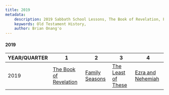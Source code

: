 ```yaml
---
title: 2019
metadata:
    description: 2019 Sabbath School Lessons, The Book of Revelation, Family Seasons, The Least of These, Ezra and Nehemiah
    keywords: Old Testament History,
    author: Brian Onang'o
---
```


#### 2019

YEAR/QUARTER |   1  | 2| 3| 4
-------------|------------|---|--|---
2019   |  [The Book of Revelation](/2011-2020/2019/quarter1) | [Family Seasons](/2011-2020/2019/quarter2) | [The Least of These](/2011-2020/2019/quarter3) | [Ezra and Nehemiah](/2011-2020/2019/quarter4) |
 